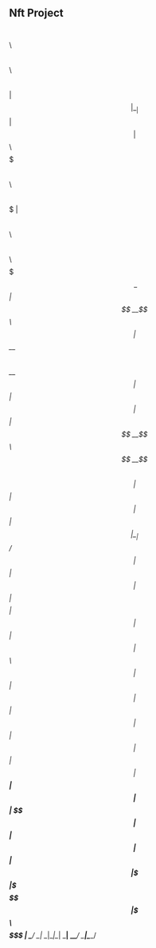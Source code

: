 ## Nft Project

 $$\     $$\       $$\                 $$\                         $$\
  $$ |    $$ |      \__|                $$ |                        $$ |
$$$$$$\   $$$$$$$\  $$\  $$$$$$\   $$$$$$$ |$$\  $$\  $$\  $$$$$$\  $$$$$$$\
\_$$  _|  $$  __$$\ $$ |$$  __$$\ $$  __$$ |$$ | $$ | $$ |$$  __$$\ $$  __$$\
  $$ |    $$ |  $$ |$$ |$$ |  \__|$$ /  $$ |$$ | $$ | $$ |$$$$$$$$ |$$ |  $$ |
  $$ |$$\ $$ |  $$ |$$ |$$ |      $$ |  $$ |$$ | $$ | $$ |$$   ____|$$ |  $$ |
  \$$$$  |$$ |  $$ |$$ |$$ |      \$$$$$$$ |\$$$$$\$$$$  |\$$$$$$$\ $$$$$$$  |
   \____/ \__|  \__|\__|\__|       \_______| \_____\____/  \_______|\_______/